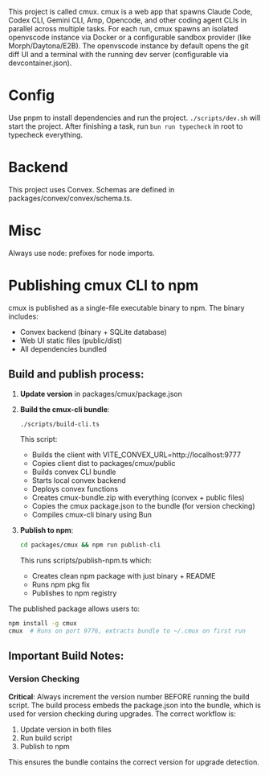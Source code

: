 This project is called cmux. cmux is a web app that spawns Claude Code, Codex CLI, Gemini CLI, Amp, Opencode, and other coding agent CLIs in parallel across multiple tasks. For each run, cmux spawns an isolated openvscode instance via Docker or a configurable sandbox provider (like Morph/Daytona/E2B). The openvscode instance by default opens the git diff UI and a terminal with the running dev server (configurable via devcontainer.json).

# Config

Use pnpm to install dependencies and run the project.
`./scripts/dev.sh` will start the project.
After finishing a task, run `bun run typecheck` in root to typecheck everything.

# Backend

This project uses Convex.
Schemas are defined in packages/convex/convex/schema.ts.

# Misc

Always use node: prefixes for node imports.

# Publishing cmux CLI to npm

cmux is published as a single-file executable binary to npm. The binary includes:

- Convex backend (binary + SQLite database)
- Web UI static files (public/dist)
- All dependencies bundled

## Build and publish process:

1. **Update version** in packages/cmux/package.json

2. **Build the cmux-cli bundle**:

   ```bash
   ./scripts/build-cli.ts
   ```

   This script:
   - Builds the client with VITE_CONVEX_URL=http://localhost:9777
   - Copies client dist to packages/cmux/public
   - Builds convex CLI bundle
   - Starts local convex backend
   - Deploys convex functions
   - Creates cmux-bundle.zip with everything (convex + public files)
   - Copies the cmux package.json to the bundle (for version checking)
   - Compiles cmux-cli binary using Bun

3. **Publish to npm**:
   ```bash
   cd packages/cmux && npm run publish-cli
   ```
   This runs scripts/publish-npm.ts which:
   - Creates clean npm package with just binary + README
   - Runs npm pkg fix
   - Publishes to npm registry

The published package allows users to:

```bash
npm install -g cmux
cmux  # Runs on port 9776, extracts bundle to ~/.cmux on first run
```

## Important Build Notes:

### Version Checking

**Critical**: Always increment the version number BEFORE running the build script. The build process embeds the package.json into the bundle, which is used for version checking during upgrades. The correct workflow is:

1. Update version in both files
2. Run build script
3. Publish to npm

This ensures the bundle contains the correct version for upgrade detection.
